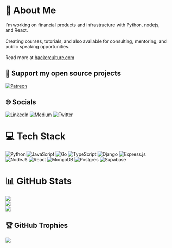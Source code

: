# 💫 About Me
I'm working on financial products and infrastructure with Python, nodejs, and React.<br><br>Creating courses, tutorials, and also available for consulting, mentoring, and public speaking opportunities.<br><br>Read more at [hackerculture.com](https://hackerculture.com)

## 🙏 Support my open source projects
[![Patreon](https://img.shields.io/badge/Patreon-F96854?style=for-the-badge&logo=patreon&logoColor=white)](https://patreon.com/adriancruz) 


## 🌐 Socials
[![LinkedIn](https://img.shields.io/badge/LinkedIn-%230077B5.svg?logo=linkedin&logoColor=white)](https://linkedin.com/in/adrian2x) [![Medium](https://img.shields.io/badge/Medium-12100E?logo=medium&logoColor=white)](https://medium.com/@adrian2x) [![Twitter](https://img.shields.io/badge/Twitter-%231DA1F2.svg?logo=Twitter&logoColor=white)](https://twitter.com/atomic_cruz) 

# 💻 Tech Stack
![Python](https://img.shields.io/badge/python-3670A0?style=for-the-badge&logo=python&logoColor=ffdd54) ![JavaScript](https://img.shields.io/badge/javascript-%23323330.svg?style=for-the-badge&logo=javascript&logoColor=%23F7DF1E) ![Go](https://img.shields.io/badge/go-%2300ADD8.svg?style=for-the-badge&logo=go&logoColor=white) ![TypeScript](https://img.shields.io/badge/typescript-%23007ACC.svg?style=for-the-badge&logo=typescript&logoColor=white) ![Django](https://img.shields.io/badge/django-%23092E20.svg?style=for-the-badge&logo=django&logoColor=white) ![Express.js](https://img.shields.io/badge/express.js-%23404d59.svg?style=for-the-badge&logo=express&logoColor=%2361DAFB) ![NodeJS](https://img.shields.io/badge/node.js-6DA55F?style=for-the-badge&logo=node.js&logoColor=white) ![React](https://img.shields.io/badge/react-%2320232a.svg?style=for-the-badge&logo=react&logoColor=%2361DAFB) ![MongoDB](https://img.shields.io/badge/MongoDB-%234ea94b.svg?style=for-the-badge&logo=mongodb&logoColor=white) ![Postgres](https://img.shields.io/badge/postgres-%23316192.svg?style=for-the-badge&logo=postgresql&logoColor=white) 	![Supabase](https://img.shields.io/badge/Supabase-3ECF8E?style=for-the-badge&logo=supabase&logoColor=white)
# 📊 GitHub Stats
![](https://github-readme-stats.vercel.app/api?username=adrian2x&theme=vue-dark&hide_border=true&include_all_commits=true&count_private=false)<br/>
![](https://github-readme-streak-stats.herokuapp.com/?user=adrian2x&theme=vue-dark&hide_border=true)<br/>
![](https://github-readme-stats.vercel.app/api/top-langs/?username=adrian2x&theme=vue-dark&hide_border=true&include_all_commits=true&count_private=false&layout=compact)

## 🏆 GitHub Trophies
![](https://github-profile-trophy.vercel.app/?username=adrian2x&theme=discord&no-frame=true&no-bg=false&margin-w=4)

<!-- Proudly created with GPRM ( https://gprm.itsvg.in ) -->
